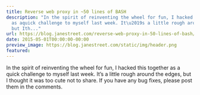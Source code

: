 ```yaml
---
title: Reverse web proxy in ~50 lines of BASH
description: "In the spirit of reinventing the wheel for fun, I hacked this together
  as aquick challenge to myself last week. It\u2019s a little rough around the edges,
  but Ith..."
url: https://blog.janestreet.com/reverse-web-proxy-in-50-lines-of-bash/
date: 2015-05-01T00:00:00-00:00
preview_image: https://blog.janestreet.com/static/img/header.png
featured:
---
```


<p>In the spirit of reinventing the wheel for fun, I hacked this together as a
quick challenge to myself last week. It&rsquo;s a little rough around the edges, but I
thought it was too cute not to share. If you have any bug fixes, please post
them in the comments.</p>


